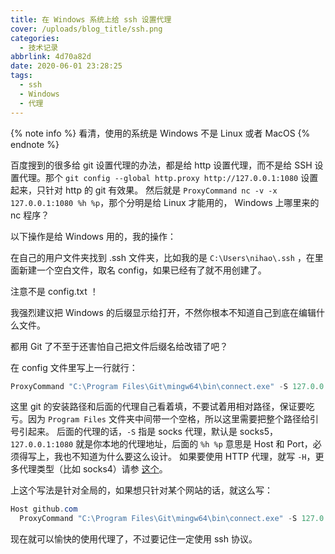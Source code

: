 ```yaml
---
title: 在 Windows 系统上给 ssh 设置代理
cover: /uploads/blog_title/ssh.png
categories:
  - 技术记录
abbrlink: 4d70a82d
date: 2020-06-01 23:28:25
tags:
  - ssh
  - Windows
  - 代理
---
```


{% note info %}
看清，使用的系统是 Windows 不是 Linux 或者 MacOS
{% endnote %}

百度搜到的很多给 git 设置代理的办法，都是给 http 设置代理，而不是给 SSH 设置代理。那个 `git config --global http.proxy http://127.0.0.1:1080` 设置起来，只针对 http 的 git 有效果。
然后就是 `ProxyCommand nc -v -x 127.0.0.1:1080 %h %p`，那个分明是给 Linux 才能用的， Windows 上哪里来的 nc 程序？

以下操作是给 Windows 用的，我的操作：

在自己的用户文件夹找到 .ssh 文件夹，比如我的是 `C:\Users\nihao\.ssh` ，在里面新建一个空白文件，取名 config，如果已经有了就不用创建了。

注意不是 config.txt ！

我强烈建议把 Windows 的后缀显示给打开，不然你根本不知道自己到底在编辑什么文件。

都用 Git 了不至于还害怕自己把文件后缀名给改错了吧？

在 config 文件里写上一行就行：

```powershell
ProxyCommand "C:\Program Files\Git\mingw64\bin\connect.exe" -S 127.0.0.1:1080 %h %p
```

这里 git 的安装路径和后面的代理自己看着填，不要试着用相对路径，保证要吃亏。因为 `Program Files` 文件夹中间带一个空格，所以这里需要把整个路径给引号引起来。 后面的代理的话，`-S` 指是 socks 代理，默认是 socks5，`127.0.0.1:1080` 就是你本地的代理地址，后面的 `%h %p` 意思是 Host 和 Port，必须得写上，我也不知道为什么要这么设计。 如果要使用 HTTP 代理，就写 `-H`，更多代理类型（比如 socks4）请参 [这个](https://bitbucket.org/gotoh/connect/wiki/Home#!more-detail)。

上这个写法是针对全局的，如果想只针对某个网站的话，就这么写：

```powershell
Host github.com
  ProxyCommand "C:\Program Files\Git\mingw64\bin\connect.exe" -S 127.0.0.1:1080 %h %p
```

现在就可以愉快的使用代理了，不过要记住一定使用 ssh 协议。
